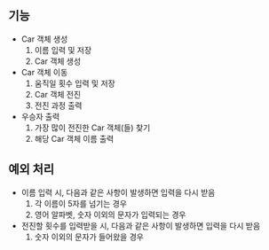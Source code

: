 ## 기능
- Car 객체 생성
    1. 이름 입력 및 저장
    2. Car 객체 생성
- Car 객체 이동
    1. 움직일 횟수 입력 및 저장
    2. Car 객체 전진
    3. 전진 과정 출력
- 우승자 출력
    1. 가장 많이 전진한 Car 객체(들) 찾기
    2. 해당 Car 객체 이름 출력

## 예외 처리
- 이름 입력 시, 다음과 같은 사항이 발생하면 입력을 다시 받음
    1. 각 이름이 5자를 넘기는 경우
    1. 영어 알파벳, 숫자 이외의 문자가 입력되는 경우
- 전진할 횟수를 입력받을 시, 다음과 같은 사항이 발생하면 입력을 다시 받음
    1. 숫자 이외의 문자가 들어왔을 경우
 